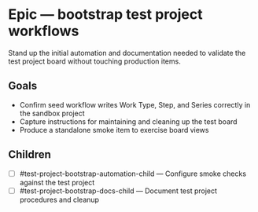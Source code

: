 <!--
title: Epic — bootstrap test project workflows
labels: ["test"]
assignees: ["mfortin014"]
uid: test-project-bootstrap-epic
type: Chore
status: Draft
priority: P2
area: ci
project: "test"
series: "Throughput"
work_type: Epic
children_uids: ["test-project-bootstrap-child-1-automation","test-project-bootstrap-child-2-documentation"]
start_date: 2025-10-30
target_date: 2025-10-31
target: mvp-0.7.1
-->

# Epic — bootstrap test project workflows

Stand up the initial automation and documentation needed to validate the test project board without touching production items.

## Goals
- Confirm seed workflow writes Work Type, Step, and Series correctly in the sandbox project
- Capture instructions for maintaining and cleaning up the test board
- Produce a standalone smoke item to exercise board views

## Children
- [ ] #test-project-bootstrap-automation-child — Configure smoke checks against the test project
- [ ] #test-project-bootstrap-docs-child — Document test project procedures and cleanup
